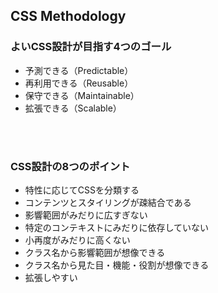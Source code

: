 ## CSS Methodology

<h3>よいCSS設計が目指す4つのゴール</h3>

<ul>
<li>予測できる（Predictable）</li>
<li>再利用できる（Reusable）</li>
<li>保守できる（Maintainable）</li>
<li>拡張できる（Scalable）</li>
</ul>
<br>
<br>

<h3>CSS設計の8つのポイント</h3>

<ul>
<li>特性に応じてCSSを分類する</li>
<li>コンテンツとスタイリングが疎結合である</li>
<li>影響範囲がみだりに広すぎない</li>
<li>特定のコンテキストにみだりに依存していない</li>
<li>小再度がみだりに高くない</li>
<li>クラス名から影響範囲が想像できる</li>
<li>クラス名から見た目・機能・役割が想像できる</li>
<li>拡張しやすい</li>
</ul>
<br>
<br>
